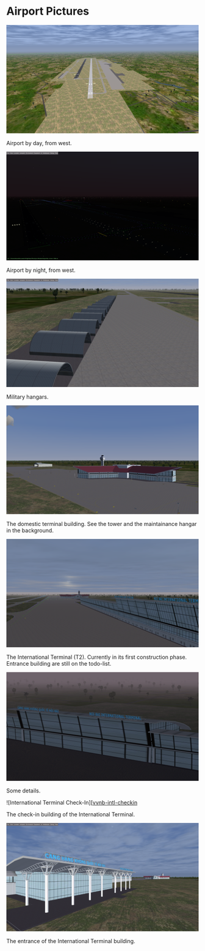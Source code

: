 
# Airport Pictures

![Airport from West by day][vvnb-west-day]

Airport by day, from west.

![Airport from west by night][vvnb-west-night]

Airport by night, from west.

![Military hangars][vvnb-mil-hangars]

Military hangars.

![Domestic Terminal T1][vvnb-domestic-terminal]

The domestic terminal building. See the tower and the maintainance hangar in the background.

![International Terminal T2][vvnb-intl-terminal]

The International Terminal (T2). Currently in its first construction phase. 
Entrance building are still on the todo-list.

![International Terminal Details][vvnb-intl-terminal-signs]

Some details.

![International Terminal Check-In][[vvnb-intl-checkin]

The check-in building of the International Terminal.


![International Terminal Entrance][vvnb-intl-entrance]

The entrance of the International Terminal building.



[vvnb-west-day]:   ./vvnb-west-day.png
[vvnb-west-night]: ./vvnb-west-night.png
[vvnb-mil-hangars]: ./vvnb-mil-hangars.png
[vvnb-domestic-terminal]: ./vvnb-domestic-terminal.png
[vvnb-intl-terminal]: ./vvnb-international-terminal.png
[vvnb-intl-terminal-signs]: ./vvnb-international-terminal-signs.png
[vvnb-intl-checkin]: ./vvnb-international-checkin-building.png
[vvnb-intl-entrance]: ./vvnb-international-terminal-entrance.png